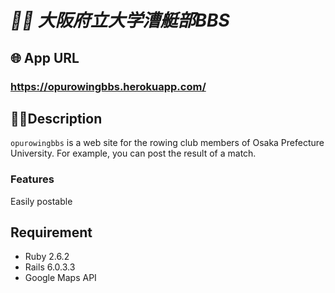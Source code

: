 # *🚣‍♀️ 大阪府立大学漕艇部BBS*

## 🌐 App URL
### **https://opurowingbbs.herokuapp.com/**

## 🚣‍♀️Description
`opurowingbbs` is a web site for the rowing club members of Osaka Prefecture University.
For example, you can post the result of a match.

### Features
Easily postable


## Requirement
- Ruby  2.6.2
- Rails 6.0.3.3
- Google Maps API


